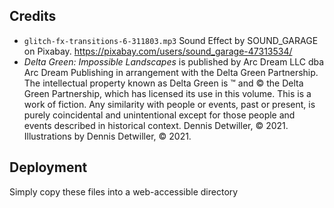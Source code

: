 ## Credits

 - `glitch-fx-transitions-6-311803.mp3` Sound Effect by SOUND_GARAGE on Pixabay. https://pixabay.com/users/sound_garage-47313534/
 - *Delta Green: Impossible Landscapes* is published by Arc Dream LLC dba Arc Dream Publishing in arrangement with the Delta Green Partnership. The intellectual property known as Delta Green is ™ and © the Delta Green Partnership, which has licensed its use in this volume. This is a work of fiction. Any similarity with people or events, past or present, is purely coincidental and unintentional except for those people and events described in historical context. Dennis Detwiller, © 2021. Illustrations by Dennis Detwiller, © 2021.

## Deployment

Simply copy these files into a web-accessible directory